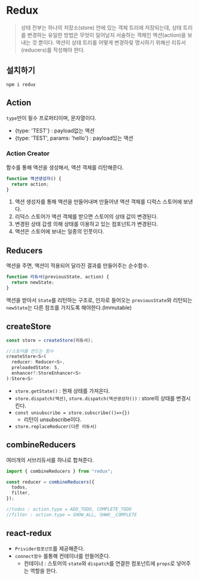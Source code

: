 # Redux

> 상태 전부는 하나의 저장소(store) 안에 있는 객체 트리에 저장되는데, 상태 트리를 변경하는 유일한 방법은 무엇이 일어날지 서술하는 객체인 액션(action)을 보내는 것 뿐이다. 액션이 상태 트리를 어떻게 변경하맂 명시하기 위해선 리듀서(reducers)를 작성해야 한다.

## 설치하기

```
npm i redux
```

## Action

`type`만이 필수 프로퍼티이며, 문자열이다.

- {type: 'TEST'} : payload없는 액션
- {type: 'TEST', params: 'hello'} : payload있는 액션

### Action Creator

함수를 통해 액션을 생성해서, 액션 객체를 리턴해준다.

```js
function 액션생성자() {
  return action;
}
```

1. 액션 생성자를 통해 액션을 만들어내며 만들어낸 액션 객체를 디럭스 스토어에 보낸다.
2. 리덕스 스토어가 액션 객체를 받으면 스토어의 상태 값이 변경된다.
3. 변경된 상태 갑셍 의해 상태를 이용하고 있는 컴포넌트가 변경된다.
4. 액션은 스토어에 보내는 일종의 인풋이다.

## Reducers

액션을 주면, 액션이 적용되어 달라진 결과를 만들어주는 순수함수.

```js
function 리듀서(previousState, action) {
  return newState;
}
```

액션을 받아서 `State`를 리턴하는 구조로, 인자로 들어오는 `previousState`와 리턴되는 `newState`는 다른 참조를 가지도록 해야한다.(Immutable)

## createStore

```js
const store = createStore(리듀서);

//스토어를 만드는 함수
createStore<S>(
  reducer: Reducer<S>,
  preloadedState: S,
  enhancer?:StoreEnhancer<S>
):Store<S>
```

- `store.getState()` : 현재 상태를 가져온다.
- `store.dispatch(액션)`, `store.dispatch(액션생성자())` : store의 상태를 변경시킨다.
- `const unsubscribe = store.subscribe(()=>{})`
  - 리턴이 unsubscribe이다.
- `store.replaceReducer(다른 리듀서)`

## combineReducers

여러개의 서브리듀서를 하나로 합쳐준다.

```js
import { combineReducers } from "redux";

const reducer = combineReducers({
  todos,
  filter,
});

//todos : action.type = ADD_TODO, COMPLETE_TODO
//filter : action.type = SHOW_ALL, SHWO__COMPLETE
```

## react-redux

- `Privider컴포넌트`를 제공해준다.
- `connect함수` 를통해 컨테이너를 만들어준다.
  - 컨테이너 : 스토어의 `state`와 `dispatch`를 연결한 컴포넌트에 `props`로 넣어주는 역할을 한다.

<!-- 단일 스토어 사용 준비하기

- import redux
- 액션 정의하기
- 액션을 사용하는 리듀서 만들기
- 리듀서를 합치기
- 리듀서를 인자로 단일 스토어를 만들기 -->
